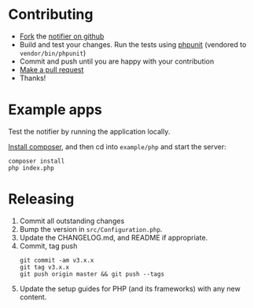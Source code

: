 Contributing
============

-   [Fork](https://help.github.com/articles/fork-a-repo) the [notifier on github](https://github.com/bugsnag/bugsnag-laravel)
-   Build and test your changes. Run the tests using [phpunit](https://phpunit.de) (vendored to `vendor/bin/phpunit`)
-   Commit and push until you are happy with your contribution
-   [Make a pull request](https://help.github.com/articles/using-pull-requests)
-   Thanks!

Example apps
============

Test the notifier by running the application locally.

[Install composer](http://getcomposer.org/doc/01-basic-usage.md), and then cd into `example/php` and start the server:

    composer install
    php index.php


Releasing
=========

1. Commit all outstanding changes
2. Bump the version in `src/Configuration.php`.
3. Update the CHANGELOG.md, and README if appropriate.
4. Commit, tag push
    ```
    git commit -am v3.x.x
    git tag v3.x.x
    git push origin master && git push --tags
    ```
5. Update the setup guides for PHP (and its frameworks) with any new content.
